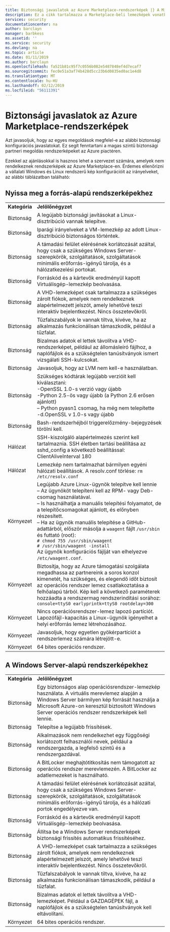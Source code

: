```yaml
---
title: Biztonsági javaslatok az Azure Marketplace-rendszerképek |} A Microsoft Docs
description: Ez a cikk tartalmazza a Marketplace-beli lemezképek vonatkozó javaslatokkal szolgál
services: security
documentationcenter: na
author: barclayn
manager: barbkess
ms.assetid: ''
ms.service: security
ms.devlang: na
ms.topic: article
ms.date: 01/11/2019
ms.author: barclayn
ms.openlocfilehash: fa521b81c95f7c0556b082e5487848ef4d7ecaf7
ms.sourcegitcommit: fec0e51a3af74b428d5cc23b6d0835ed0ac1e4d8
ms.translationtype: MT
ms.contentlocale: hu-HU
ms.lasthandoff: 02/12/2019
ms.locfileid: "56111391"
---
```

# <a name="security-recommendations-for-azure-marketplace-images"></a>Biztonsági javaslatok az Azure Marketplace-rendszerképek

Azt javasoljuk, hogy az egyes megoldások megfelel-e az alábbi biztonsági konfigurációs javaslatokat. Ez segít fenntartani a magas szintű biztonsági partneri megoldás rendszerképeket az Azure piactéren.

Ezekkel az ajánlásokkal is hasznos lehet a szervezet számára, amelyek nem rendelkeznek rendszerképek az Azure Marketplace-en. Érdemes ellenőrizni a vállalati Windows és Linux rendszerű kép konfigurációit az irányelveket, az alábbi táblázatban található:

## <a name="open-source-based-images"></a>Nyissa meg a forrás-alapú rendszerképekhez

|||
|--------------------------------------------------------------|----------------------------------------------------------------------------------------------------------------------------------------------------------------------------------------------------------------------------------------------------------------------------------------|
| **Kategória**                                                 | **Jelölőnégyzet**                                                                                                                                                                                                                                                                              |
| Biztonság                                                     | A legújabb biztonsági javításokat a Linux-disztribúció vannak telepítve.                                                                                                                                                                                                              |
| Biztonság                                                     | Iparági irányelveket a VM-lemezkép az adott Linux-disztribúció biztonságos történtek.                                                                                                                                                                                     |
| Biztonság                                                     | A támadási felület elérésének korlátozását azáltal, hogy csak a szükséges Windows Server-szerepkörök, szolgáltatások, szolgáltatások minimális erőforrás-igényű tárolja, és a hálózatkezelési portokat.                                                                                                                                               |
| Biztonság                                                     | Forráskód és a kártevők eredményül kapott Virtuálisgép-lemezkép beolvasása.                                                                                                                                                                                                                                   |
| Biztonság                                                     | A VHD-lemezképet csak tartalmazza a szükséges zárolt fiókok, amelyek nem rendelkeznek alapértelmezett jelszót, amely lehetővé teszi interaktív bejelentkezést. Nincs összetevőkről.                                                                                                                                           |
| Biztonság                                                     | Tűzfalszabályok le vannak tiltva, kivéve, ha az alkalmazás funkcionálisan támaszkodik, például a tűzfalat.                                                                                                                                                                             |
| Biztonság                                                     | Bizalmas adatok el lettek távolítva a VHD-rendszerképet, például az állomásleíró fájlhoz, a naplófájlok és a szükségtelen tanúsítványok ismert vizsgálati SSH-kulcsokat.                                                                                                                                       |
| Biztonság                                                     | Javasoljuk, hogy az LVM nem kell-e használatban.                                                                                                                                                                                                                                            |
| Biztonság                                                     | Szükséges kódtárak legújabb verzióit kell kiválasztani: </br> -OpenSSL 1.0-s verzió vagy újabb </br> -Python 2.5-ös vagy újabb (a Python 2.6 erősen ajánlott) </br> – Python pyasn1 csomag, ha még nem telepítette </br> -d.OpenSSL v 1.0-s vagy újabb                                                                |
| Biztonság                                                     | Bash-rendszerhéjból triggerelőzmény-bejegyzések törölni kell.                                                                                                                                                                                                                                             |
| Hálózat                                                   | SSH-kiszolgáló alapértelmezés szerint kell tartalmaznia. SSH életben tartási beállítása az sshd_config a következő beállítással: ClientAliveInterval 180                                                                                                                                                        |
| Hálózat                                                   | Lemezkép nem tartalmazhat bármilyen egyéni hálózati beállítások. A resolv.conf törlése: `rm /etc/resolv.conf`                                                                                                                                                                                |
| Környezet                                                   | Legújabb Azure Linux-ügynök telepítve kell lennie </br> – Az ügynököt telepíteni kell az RPM- vagy Deb-csomag használatával.  </br> – Is használhatja a manuális telepítési folyamatot, de a telepítőcsomagokat ajánlott, és előnyben részesített. </br> – Ha az ügynök manuális telepítése a GitHub-adattárból, először másolja a `waagent` fájlt `/usr/sbin` és futtató (root): </br>`# chmod 755 /usr/sbin/waagent` </br>`# /usr/sbin/waagent -install` </br>Az ügynök konfigurációs fájlját van elhelyezve `/etc/waagent.conf`.    |
| Környezet                                                   | Biztosítja, hogy az Azure támogatási szolgálata megadhassa az partnereink a soros konzol kimenetét, ha szükséges, és elegendő időt biztosít az operációs rendszer lemez csatlakoztatása a felhőalapú tárból. Kép kell a következő paraméterek hozzáadta a rendszermag rendszerindítási sorához: `console=ttyS0 earlyprintk=ttyS0 rootdelay=300` |
| Környezet                                                   | Nincs operációsrendszer-lemez lapozó partíciót. Lapozófájl-kapacitás a Linux-ügynök igényelhet a helyi erőforrás lemez létrehozásához.         |
| Környezet                                                   | Javasoljuk, hogy egyetlen gyökérpartíciót a rendszerlemez számára létrejött-e.      |
| Környezet                                                   | 64 bites operációs rendszer.                                                                                                                                                                                                                                                          |

## <a name="windows-server-based-images"></a>A Windows Server-alapú rendszerképekhez

|||
|-------------| -------------------------|
| **Kategória**                                                     | **Jelölőnégyzet**                                                                                                                                                                |
| Biztonság                                                         | Egy biztonságos alap operációsrendszer-lemezkép használata. A virtuális merevlemez alapján a Windows Server bármilyen kép forrását használja a Microsoft Azure-on keresztül biztosított Windows Server operációs rendszer rendszerképek kell lennie. |
| Biztonság                                                         | Telepítse a legújabb frissítések.                                                                                                                                     |
| Biztonság                                                         | Alkalmazások nem rendelkezhet egy függőségi korlátozott felhasználói nevek, például a rendszergazda, a legfelső szintű és a rendszergazdával.                                                                |
| Biztonság                                                         | A BitLocker meghajtótitkosítás nem támogatott az operációs rendszer merevlemezén. A BitLocker az adatlemezeket is használható.                                                            |
| Biztonság                                                         | A támadási felület elérésének korlátozását azáltal, hogy csak a szükséges Windows Server-szerepkörök, szolgáltatások, szolgáltatások minimális erőforrás-igényű tárolja, és a hálózati portok engedélyezve van.                         |
| Biztonság                                                         | Forráskód és a kártevők eredményül kapott Virtuálisgép-lemezkép beolvasása.                                                                                                                     |
| Biztonság                                                         | Állítsa be a Windows Server rendszerképek biztonsági frissítés automatikus frissítéséhez.                                                                                                                |
| Biztonság                                                         | A VHD-lemezképet csak tartalmazza a szükséges zárolt fiókok, amelyek nem rendelkeznek alapértelmezett jelszót, amely lehetővé teszi interaktív bejelentkezést. Nincs összetevőkről.                             |
| Biztonság                                                         | Tűzfalszabályok le vannak tiltva, kivéve, ha az alkalmazás funkcionálisan támaszkodik, például a tűzfalat.                                                               |
| Biztonság                                                         | Bizalmas adatok el lettek távolítva a VHD-lemezképet. Például a GAZDAGÉPEK fájl, a naplófájlok és a szükségtelen tanúsítványok kell eltávolítani.                                              |
| Környezet                                                       | 64 bites operációs rendszer.                            |
